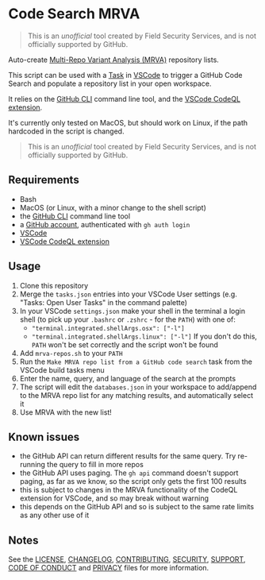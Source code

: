 # Code Search MRVA

> This is an _unofficial_ tool created by Field Security Services, and is not officially supported by GitHub.

Auto-create [Multi-Repo Variant Analysis (MRVA)](https://github.blog/2023-03-09-multi-repository-variant-analysis-a-powerful-new-way-to-perform-security-research-across-github/) repository lists.

This script can be used with a [Task](https://code.visualstudio.com/docs/editor/tasks) in [VSCode](https://code.visualstudio.com/) to trigger a GitHub Code Search and populate a repository list in your open workspace.

It relies on the [GitHub CLI](https://cli.github.com/) command line tool, and the [VSCode CodeQL extension](https://marketplace.visualstudio.com/items?itemName=GitHub.vscode-codeql).

It's currently only tested on MacOS, but should work on Linux, if the path hardcoded in the script is changed.

> This is an _unofficial_ tool created by Field Security Services, and is not officially supported by GitHub.

## Requirements

- Bash
- MacOS (or Linux, with a minor change to the shell script)
- the [GitHub CLI](https://cli.github.com/) command line tool
- a [GitHub account](https://github.com/), authenticated with `gh auth login`
- [VSCode](https://code.visualstudio.com/)
- [VSCode CodeQL extension](https://marketplace.visualstudio.com/items?itemName=GitHub.vscode-codeql)

## Usage

1. Clone this repository
2. Merge the `tasks.json` entries into your VSCode User settings (e.g. "Tasks: Open User Tasks" in the command palette)
3. In your VSCode `settings.json` make your shell in the terminal a login shell (to pick up your `.bashrc` or `.zshrc` - for the `PATH`) with one of:
    - `"terminal.integrated.shellArgs.osx": ["-l"]`
    - `"terminal.integrated.shellArgs.linux": ["-l"]`
    If you don't do this, `PATH` won't be set correctly and the script won't be found
4. Add `mrva-repos.sh` to your `PATH`
5. Run the `Make MRVA repo list from a GitHub code search` task from the VSCode build tasks menu
6. Enter the name, query, and language of the search at the prompts
7. The script will edit the `databases.json` in your workspace to add/append to the MRVA repo list for any matching results, and automatically select it
8. Use MRVA with the new list!

## Known issues

- the GitHub API can return different results for the same query. Try re-running the query to fill in more repos
- the GitHub API uses paging. The `gh api` command doesn't support paging, as far as we know, so the script only gets the first 100 results
- this is subject to changes in the MRVA functionality of the CodeQL extension for VSCode, and so may break without warning
- this depends on the GitHub API and so is subject to the same rate limits as any other use of it

## Notes

See the [LICENSE](LICENSE), [CHANGELOG](CHANGELOG.md), [CONTRIBUTING](CONTRIBUTING.md), [SECURITY](SECURITY.md), [SUPPORT](SUPPORT.md), [CODE OF CONDUCT](CODE_OF_CONDUCT.md) and [PRIVACY](PRIVACY.md) files for more information.
